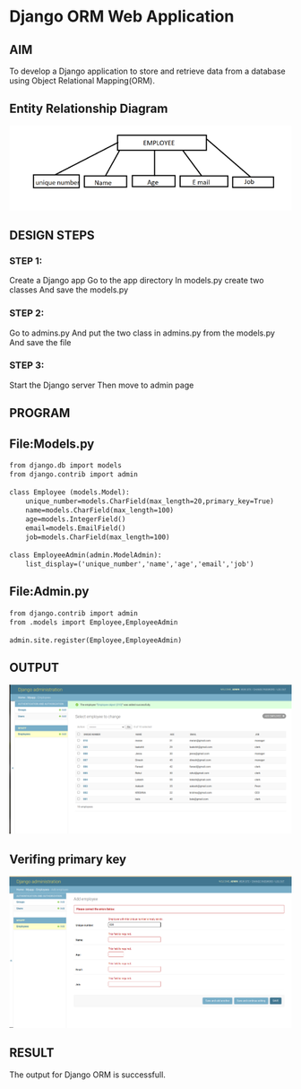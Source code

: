 # Django ORM Web Application

## AIM
To develop a Django application to store and retrieve data from a database using Object Relational Mapping(ORM).

## Entity Relationship Diagram
!['output'](/Screenshot%20from%202022-12-30%2021-36-15.png)
## DESIGN STEPS
### STEP 1:
Create a Django app Go to the app directory In models.py create two classes And save the models.py
### STEP 2:
Go to admins.py And put the two class in admins.py from the models.py And save the file
### STEP 3:
Start the Django server Then move to admin page

## PROGRAM
## File:Models.py
```
from django.db import models
from django.contrib import admin

class Employee (models.Model):
    unique_number=models.CharField(max_length=20,primary_key=True)
    name=models.CharField(max_length=100)
    age=models.IntegerField()
    email=models.EmailField()
    job=models.CharField(max_length=100)

class EmployeeAdmin(admin.ModelAdmin):
    list_display=('unique_number','name','age','email','job')
```
## File:Admin.py
```
from django.contrib import admin
from .models import Employee,EmployeeAdmin

admin.site.register(Employee,EmployeeAdmin)
```
## OUTPUT
!['output'](/Screenshot%20from%202022-12-30%2021-33-21.png)
## Verifing primary key
!['output'](/Screenshot%20from%202022-12-30%2021-46-46.png)
## RESULT
The output for Django ORM is successfull.